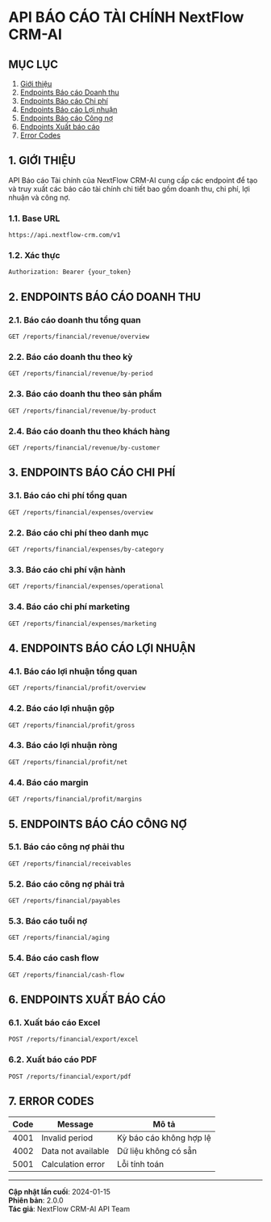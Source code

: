 # API BÁO CÁO TÀI CHÍNH NextFlow CRM-AI

## MỤC LỤC

1. [Giới thiệu](#1-giới-thiệu)
2. [Endpoints Báo cáo Doanh thu](#2-endpoints-báo-cáo-doanh-thu)
3. [Endpoints Báo cáo Chi phí](#3-endpoints-báo-cáo-chi-phí)
4. [Endpoints Báo cáo Lợi nhuận](#4-endpoints-báo-cáo-lợi-nhuận)
5. [Endpoints Báo cáo Công nợ](#5-endpoints-báo-cáo-công-nợ)
6. [Endpoints Xuất báo cáo](#6-endpoints-xuất-báo-cáo)
7. [Error Codes](#7-error-codes)

## 1. GIỚI THIỆU

API Báo cáo Tài chính của NextFlow CRM-AI cung cấp các endpoint để tạo và truy xuất các báo cáo tài chính chi tiết bao gồm doanh thu, chi phí, lợi nhuận và công nợ.

### 1.1. Base URL

```
https://api.nextflow-crm.com/v1
```

### 1.2. Xác thực

```http
Authorization: Bearer {your_token}
```

## 2. ENDPOINTS BÁO CÁO DOANH THU

### 2.1. Báo cáo doanh thu tổng quan

```http
GET /reports/financial/revenue/overview
```

### 2.2. Báo cáo doanh thu theo kỳ

```http
GET /reports/financial/revenue/by-period
```

### 2.3. Báo cáo doanh thu theo sản phẩm

```http
GET /reports/financial/revenue/by-product
```

### 2.4. Báo cáo doanh thu theo khách hàng

```http
GET /reports/financial/revenue/by-customer
```

## 3. ENDPOINTS BÁO CÁO CHI PHÍ

### 3.1. Báo cáo chi phí tổng quan

```http
GET /reports/financial/expenses/overview
```

### 2.2. Báo cáo chi phí theo danh mục

```http
GET /reports/financial/expenses/by-category
```

### 3.3. Báo cáo chi phí vận hành

```http
GET /reports/financial/expenses/operational
```

### 3.4. Báo cáo chi phí marketing

```http
GET /reports/financial/expenses/marketing
```

## 4. ENDPOINTS BÁO CÁO LỢI NHUẬN

### 4.1. Báo cáo lợi nhuận tổng quan

```http
GET /reports/financial/profit/overview
```

### 4.2. Báo cáo lợi nhuận gộp

```http
GET /reports/financial/profit/gross
```

### 4.3. Báo cáo lợi nhuận ròng

```http
GET /reports/financial/profit/net
```

### 4.4. Báo cáo margin

```http
GET /reports/financial/profit/margins
```

## 5. ENDPOINTS BÁO CÁO CÔNG NỢ

### 5.1. Báo cáo công nợ phải thu

```http
GET /reports/financial/receivables
```

### 5.2. Báo cáo công nợ phải trả

```http
GET /reports/financial/payables
```

### 5.3. Báo cáo tuổi nợ

```http
GET /reports/financial/aging
```

### 5.4. Báo cáo cash flow

```http
GET /reports/financial/cash-flow
```

## 6. ENDPOINTS XUẤT BÁO CÁO

### 6.1. Xuất báo cáo Excel

```http
POST /reports/financial/export/excel
```

### 6.2. Xuất báo cáo PDF

```http
POST /reports/financial/export/pdf
```

## 7. ERROR CODES

| Code | Message            | Mô tả                   |
| ---- | ------------------ | ----------------------- |
| 4001 | Invalid period     | Kỳ báo cáo không hợp lệ |
| 4002 | Data not available | Dữ liệu không có sẵn    |
| 5001 | Calculation error  | Lỗi tính toán           |

---

**Cập nhật lần cuối**: 2024-01-15  
**Phiên bản**: 2.0.0  
**Tác giả**: NextFlow CRM-AI API Team
